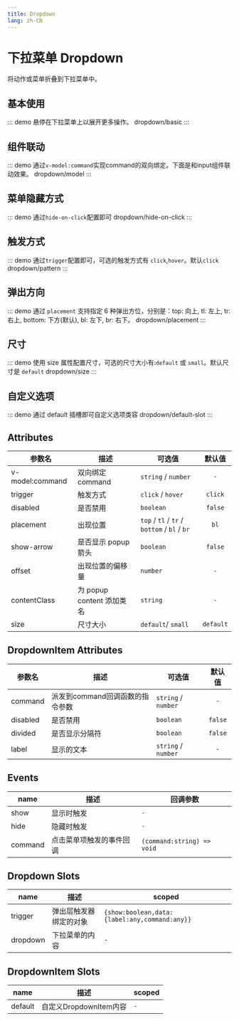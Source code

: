 ```yaml
---
title: Dropdown
lang: zh-CN
---
```


# 下拉菜单 Dropdown
将动作或菜单折叠到下拉菜单中。


## 基本使用

::: demo 悬停在下拉菜单上以展开更多操作。
dropdown/basic
:::

## 组件联动
::: demo 通过`v-model:command`实现command的双向绑定。下面是和input组件联动效果。
dropdown/model
:::


## 菜单隐藏方式
::: demo 通过`hide-on-click`配置即可
dropdown/hide-on-click
:::

## 触发方式
::: demo 通过`trigger`配置即可，可选的触发方式有 `click`,`hover`。默认`click`
dropdown/pattern
:::

## 弹出方向
::: demo 通过 `placement` 支持指定 6 种弹出方位，分别是：top: 向上, tl: 左上, tr: 右上, bottom: 下方(默认), bl: 左下, br: 右下。
dropdown/placement
:::


## 尺寸
::: demo 使用 size 属性配置尺寸，可选的尺寸大小有:`default` 或 `small`。默认尺寸是 `default`
dropdown/size
:::

## 自定义选项
::: demo 通过 default 插槽即可自定义选项类容
dropdown/default-slot
:::

## Attributes
|参数名|描述|可选值|默认值|
|-------|-------|---|:---:|
|v-model:command|双向绑定command| `string` / `number`|`-`|
|trigger|触发方式| `click` / `hover` |`click`|
|disabled|是否禁用|`boolean`|`false`|
|placement|出现位置|`top` / `tl` / `tr` / `bottom` / `bl` / `br`|`bl`|
|show-arrow|是否显示 popup 箭头|`boolean`|`false`|
|offset|出现位置的偏移量|`number`|`-`|
|contentClass|为 popup content 添加类名|`string`|`-`|
|size|尺寸大小|`default`/ `small`|`default`|

## DropdownItem Attributes
|参数名|描述|可选值|默认值|
|-------|-------|---|:---:|
|command|派发到command回调函数的指令参数| `string` / `number`|`-`|
|disabled|是否禁用| `boolean` |`false`|
|divided|是否显示分隔符| `boolean` |`false`|
|label|显示的文本| `string` / `number` |`-`|



## Events
|name|描述|回调参数|
|---|---|---|
|show|显示时触发|`-`|
|hide|隐藏时触发|`-`|
|command|点击菜单项触发的事件回调|`(command:string) => void`|




## Dropdown Slots
|name|描述|scoped|
|---|---|---|
|trigger|弹出层触发器绑定的对象|`{show:boolean,data:{label:any,command:any}}`|
|dropdown|下拉菜单的内容|`-`|


## DropdownItem Slots
|name|描述|scoped|
|---|---|---|
|default|自定义DropdownItem内容|`-`|